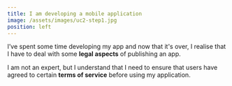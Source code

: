 ```yaml
---
title: I am developing a mobile application
image: /assets/images/uc2-step1.jpg
position: left
---
```


I’ve spent some time developing my app and now that it's over, I realise that I have to deal with some **legal aspects** of publishing an app.

I am not an expert, but I understand that I need to ensure that users have agreed to certain **terms of service** before using my application.
